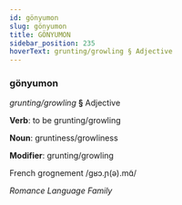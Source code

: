 ```yaml
---
id: gönyumon
slug: gönyumon
title: GÖNYUMON
sidebar_position: 235
hoverText: grunting/growling § Adjective
---
```


### gönyumon

*grunting/growling* **§** Adjective

**Verb**: to be grunting/growling

**Noun**: gruntiness/growliness

**Modifier**: grunting/growling

French grognement /ɡʁɔ.ɲ(ə).mɑ̃/

*Romance Language Family*